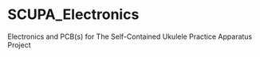 # SCUPA_Electronics
Electronics and PCB(s) for The Self-Contained Ukulele Practice Apparatus Project
